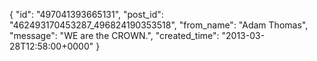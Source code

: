  {
   "id": "497041393665131",
   "post_id": "462493170453287_496824190353518",
   "from_name": "Adam Thomas",
   "message": "WE are the CROWN.",
   "created_time": "2013-03-28T12:58:00+0000"
 }
